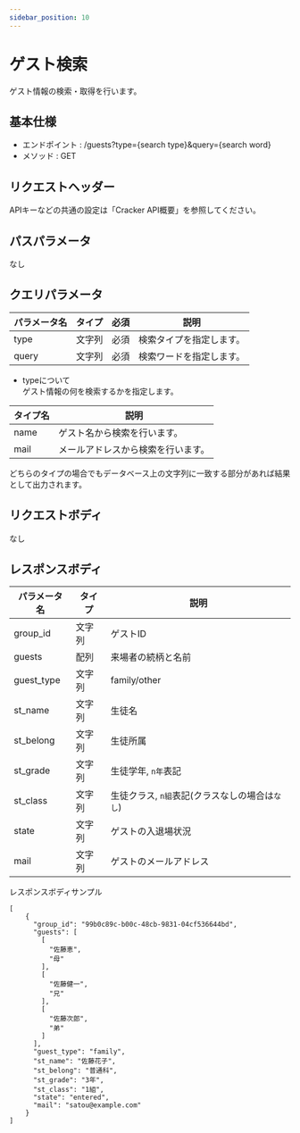 ```yaml
---
sidebar_position: 10
---
```


# ゲスト検索
ゲスト情報の検索・取得を行います。

## 基本仕様
- エンドポイント : /guests?type={search type}&query={search word}
- メソッド : GET

## リクエストヘッダー
APIキーなどの共通の設定は「Cracker API概要」を参照してください。

## パスパラメータ
なし

## クエリパラメータ
|パラメータ名|タイプ|必須|説明|
|----|----|----|----|
|type|文字列|必須|検索タイプを指定します。|
|query|文字列|必須|検索ワードを指定します。|

- typeについて  
ゲスト情報の何を検索するかを指定します。

|タイプ名|説明|
|----|----|
|name|ゲスト名から検索を行います。|
|mail|メールアドレスから検索を行います。|

どちらのタイプの場合でもデータベース上の文字列に一致する部分があれば結果として出力されます。  

## リクエストボディ
なし

## レスポンスボディ

|パラメータ名|タイプ|説明|
|----|----|----|
|group_id|文字列|ゲストID|
|guests|配列|来場者の続柄と名前|
|guest_type|文字列|family/other|
|st_name|文字列|生徒名|
|st_belong|文字列|生徒所属|
|st_grade|文字列|生徒学年, `n年`表記|
|st_class|文字列|生徒クラス, `n組`表記(クラスなしの場合は`なし`)|
|state|文字列|ゲストの入退場状況|
|mail|文字列|ゲストのメールアドレス|

レスポンスボディサンプル
```
[
    {
      "group_id": "99b0c89c-b00c-48cb-9831-04cf536644bd",
      "guests": [
        [
          "佐藤恵",
          "母"
        ],
        [
          "佐藤健一",
          "兄"
        ],
        [
          "佐藤次郎",
          "弟"
        ]
      ],
      "guest_type": "family",
      "st_name": "佐藤花子",
      "st_belong": "普通科",
      "st_grade": "3年",
      "st_class": "1組",
      "state": "entered",
      "mail": "satou@example.com"
    }
]
```
